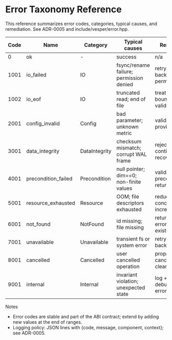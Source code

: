# Error Taxonomy Reference

This reference summarizes error codes, categories, typical causes, and remediation. See ADR-0005 and include/vesper/error.hpp.

| Code | Name | Category | Typical causes | Remediation |
|---|---|---|---|---|
| 0 | ok | - | success | n/a |
| 1001 | io_failed | IO | fsync/rename failure; permission denied | retry with backoff; check permissions/disk |
| 1002 | io_eof | IO | truncated read; end of file | treat as boundary; validate length |
| 2001 | config_invalid | Config | bad parameter; unknown metric | validate inputs; provide defaults |
| 3001 | data_integrity | DataIntegrity | checksum mismatch; corrupt WAL frame | reject frame; continue recovery |
| 4001 | precondition_failed | Precondition | null pointer; dim==0; non-finite values | validate preconditions; return error |
| 5001 | resource_exhausted | Resource | OOM; file descriptors exhausted | reduce concurrency; increase limits |
| 6001 | not_found | NotFound | id missing; file missing | return 404-like error; ensure id exists |
| 7001 | unavailable | Unavailable | transient fs or system error | retry later; backoff |
| 8001 | cancelled | Cancelled | user cancelled operation | propagate cancellation cleanly |
| 9001 | internal | Internal | invariant violation; unexpected state | log + fail fast in debug; return error |

Notes
- Error codes are stable and part of the ABI contract; extend by adding new values at the end of ranges.
- Logging policy: JSON lines with {code, message, component, context}; see ADR-0005.

